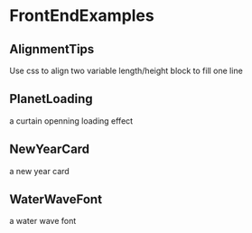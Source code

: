 # FrontEndExamples

## AlignmentTips
Use css to align two variable length/height block to fill one line

## PlanetLoading
a curtain openning loading effect

## NewYearCard
a new year card

## WaterWaveFont
a water wave font
